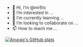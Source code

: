 - 👋 Hi, I’m @mrEtc
- 👀 I’m interested in ...
- 🌱 I’m currently learning ...
- 💞️ I’m looking to collaborate on ...
- 📫 How to reach me ...

[![Anurag's GitHub stats](https://github-readme-stats.vercel.app/api?username=anuraghazra)](https://github.com/anuraghazra/github-readme-stats)
<!---
mrEtc/mrEtc is a ✨ special ✨ repository because its `README.md` (this file) appears on your GitHub profile.
You can click the Preview link to take a look at your changes.
--->

